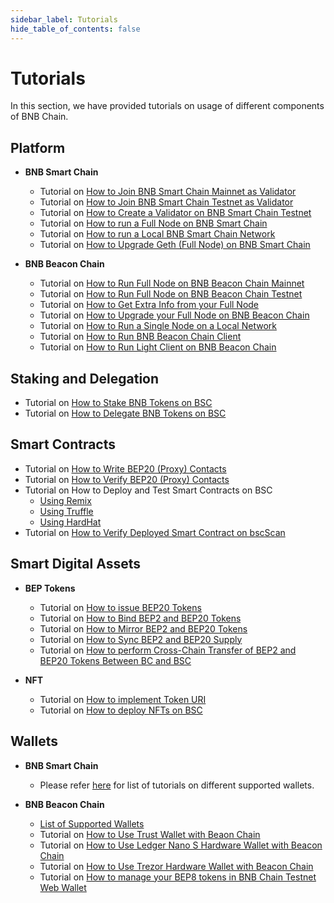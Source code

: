 ```yaml
---
sidebar_label: Tutorials
hide_table_of_contents: false
---
```


# Tutorials
In this section, we have provided tutorials on usage of different components of BNB Chain.

## Platform
- **BNB Smart Chain**
  * Tutorial on [How to Join BNB Smart Chain Mainnet as Validator](validator/guideline-mainnet.md)
  * Tutorial on [How to Join BNB Smart Chain Testnet as Validator](validator/guideline-testnet.md)
  * Tutorial on [How to Create a Validator on BNB Smart Chain Testnet](validator/testnet.md)
  * Tutorial on [How to run a Full Node on BNB Smart Chain](validator/fullnode.md)
  * Tutorial on [How to run a Local BNB Smart Chain Network](local.md)
  * Tutorial on [How to Upgrade Geth (Full Node) on BNB Smart Chain](validator/upgrade-fullnode.md)

- **BNB Beacon Chain**
  * Tutorial on [How to Run Full Node on BNB Beacon Chain Mainnet](beaconchain/develop/node/join-mainnet.md)
  * Tutorial on [How to Run Full Node on BNB Beacon Chain Testnet](beaconchain/develop/node/join-testnet.md)
  * Tutorial on [How to Get Extra Info from your Full Node](beaconchain/develop/node/extra-info.md)
  * Tutorial on [How to Upgrade your Full Node on BNB Beacon Chain](beaconchain/develop/node/upgrade.md)
  * Tutorial on [How to Run a Single Node on a Local Network](beaconchain/develop/node/local-network)
  * Tutorial on [How to Run BNB Beacon Chain Client](beaconchain/develop/api-reference/cli.md)
  * Tutorial on [How to Run Light Client on BNB Beacon Chain](beaconchain/light-client.md)

## Staking and Delegation
- Tutorial on [How to Stake BNB Tokens on BSC](staking-with-ext-wallet.md)
- Tutorial on [How to Delegate BNB Tokens on BSC](del-guide.md)
  
## Smart Contracts
- Tutorial on [How to Write BEP20 (Proxy) Contacts](proxy.md)
- Tutorial on [How to Verify BEP20 (Proxy) Contacts](verify-proxy.md)
- Tutorial on How to Deploy and Test Smart Contracts on BSC
    * [Using Remix](remix.md)
    * [Using Truffle](truffle-new.md)
    * [Using HardHat](hardhat-new.md)
- Tutorial on [How to Verify Deployed Smart Contract on bscScan](verify.md)

## Smart Digital Assets
- **BEP Tokens**
  * Tutorial on [How to issue BEP20 Tokens](issue-BEP20.md)
  * Tutorial on [How to Bind BEP2 and BEP20 Tokens](bind-tokens.md)
  * Tutorial on [How to Mirror BEP2 and BEP20 Tokens](mirror.md)
  * Tutorial on [How to Sync BEP2 and BEP20 Supply](sync.md)
  * Tutorial on [How to perform Cross-Chain Transfer of BEP2 and BEP20 Tokens Between BC and BSC](cross-chain-transfer.md)

- **NFT**
  * Tutorial on [How to implement Token URI](develop/../nft-metadata-standard.md)
  * Tutorial on [How to deploy NFTs on BSC](ERC721.md)

## Wallets
- **BNB Smart Chain**
  * Please refer [here](wallets/wallet-tutorial-overview.md) for list of tutorials on different supported wallets.

- **BNB Beacon Chain**
  * [List of Supported Wallets](beaconchain/wallets)
  * Tutorial on [How to Use Trust Wallet with Beaon Chain](beaconchain/wallet/tutorial/how-to-create-a-wallet-on-trustwallet)
  * Tutorial on [How to Use Ledger Nano S Hardware Wallet with Beacon Chain](beaconchain/wallet/tutorial/ledger-nano-s-usage-guide)
  * Tutorial on [How to Use Trezor Hardware Wallet with Beacon Chain](beaconchain/wallet/tutorial/trezor-model-t-user-guide)
  * Tutorial on [How to manage your BEP8 tokens in BNB Chain Testnet Web Wallet](beaconchain/wallet/tutorial/bep8)

